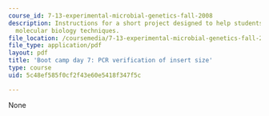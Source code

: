 ```yaml
---
course_id: 7-13-experimental-microbial-genetics-fall-2008
description: Instructions for a short project designed to help students master basic
  molecular biology techniques.
file_location: /coursemedia/7-13-experimental-microbial-genetics-fall-2008/5c48ef585f0cf2f43e60e5418f347f5c_MIT7_13f08_lab35.pdf
file_type: application/pdf
layout: pdf
title: 'Boot camp day 7: PCR verification of insert size'
type: course
uid: 5c48ef585f0cf2f43e60e5418f347f5c

---
```

None